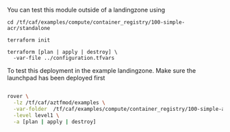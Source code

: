 You can test this module outside of a landingzone using

```
cd /tf/caf/examples/compute/container_registry/100-simple-acr/standalone

terraform init

terraform [plan | apply | destroy] \
  -var-file ../configuration.tfvars 

```

To test this deployment in the example landingzone. Make sure the launchpad has been deployed first

```bash

rover \
  -lz /tf/caf/aztfmod/examples \
  -var-folder  /tf/caf/examples/compute/container_registry/100-simple-acr/ \
  -level level1 \
  -a [plan | apply | destroy]

```